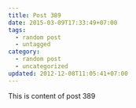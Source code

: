 ```yaml
---
title: Post 389
date: 2015-03-09T17:33:49+07:00
tags:
  - random post
  - untagged
category:
  - random post
  - uncategorized
updated: 2012-12-08T11:05:41+07:00
---
```

This is content of post 389